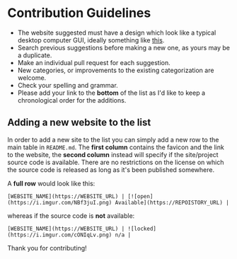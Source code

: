 # Contribution Guidelines

* The website suggested must have a design which look like a typical desktop computer GUI, ideally something like [this](https://en.wikipedia.org/wiki/Graphical_user_interface#Examples).
* Search previous suggestions before making a new one, as yours may be a duplicate.
* Make an individual pull request for each suggestion.
* New categories, or improvements to the existing categorization are welcome.
* Check your spelling and grammar.
* Please add your link to the **bottom** of the list as I'd like to keep a chronological order for the additions.

## Adding a new website to the list

In order to add a new site to the list you can simply add a new row to the main table in `README.md`.
The **first column** contains the favicon and the link to the website, the **second column** instead will specify if the site/project source code is available. There are no restrictions on the license on which the source code is released as long as it's been published somewhere.

A **full row** would look like this:

```
[WEBSITE_NAME](https://WEBSITE_URL) | [![open](https://i.imgur.com/NBf3juI.png) Available](https://REPOISTORY_URL) |
```

whereas if the source code is **not** available:

```
[WEBSITE_NAME](https://WEBSITE_URL) | ![locked](https://i.imgur.com/cONIqLv.png) n/a |
```

Thank you for contributing!
